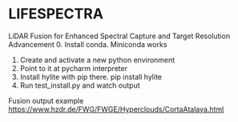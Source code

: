 # LIFESPECTRA
LiDAR Fusion for Enhanced Spectral Capture and Target Resolution Advancement
0. Install conda. Miniconda works 
1. Create and activate a new python environment
2. Point to it at pycharm interpreter
3. Install hylite with pip there.
    pip install hylite
4. Run test_install.py and watch output

Fusion   output example https://www.hzdr.de/FWG/FWGE/Hyperclouds/CortaAtalaya.html
